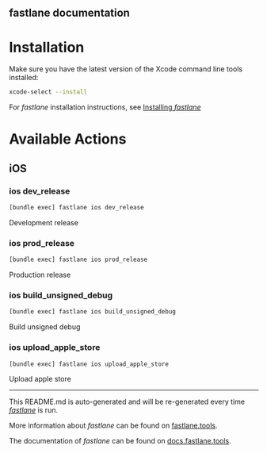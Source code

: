 fastlane documentation
----

# Installation

Make sure you have the latest version of the Xcode command line tools installed:

```sh
xcode-select --install
```

For _fastlane_ installation instructions, see [Installing _fastlane_](https://docs.fastlane.tools/#installing-fastlane)

# Available Actions

## iOS

### ios dev_release

```sh
[bundle exec] fastlane ios dev_release
```

Development release

### ios prod_release

```sh
[bundle exec] fastlane ios prod_release
```

Production release

### ios build_unsigned_debug

```sh
[bundle exec] fastlane ios build_unsigned_debug
```

Build unsigned debug

### ios upload_apple_store

```sh
[bundle exec] fastlane ios upload_apple_store
```

Upload apple store

----

This README.md is auto-generated and will be re-generated every time [_fastlane_](https://fastlane.tools) is run.

More information about _fastlane_ can be found on [fastlane.tools](https://fastlane.tools).

The documentation of _fastlane_ can be found on [docs.fastlane.tools](https://docs.fastlane.tools).
